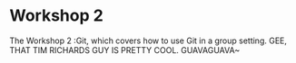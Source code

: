 # Workshop 2

The Workshop 2 :Git, which covers how to use Git in a group setting.
GEE, THAT TIM RICHARDS GUY IS PRETTY COOL.
GUAVAGUAVA~
